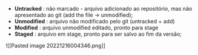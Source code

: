 
- **Untracked** : não marcado - arquivo adicionado ao repositório, mas não apresentado ao git (add the file -> unmodified);
- **Unmodified** : arquivo não modificado pelo git (untracked + add)
- **Modified** : arquivo unmodified editado, pronto para stage
- **Staged** : arquivo em stage, pronto para ser salvo ao fim da versão;

![[Pasted image 20221216004346.png]]